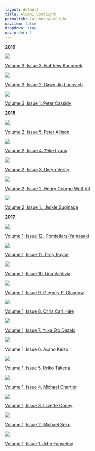 ```yaml
---
layout: default
title: Alumni Spotlight
permalink: /alumni-spotlight
navitem: false
dropdown: true
nav-order: 1
---
```

**2019**

[![](/assets/images/cc_images/cache_951129942.png)](/assets/images/cc_images/teaserbox_951129942.png)

[Volume 3, Issue 3. Matthew Kocourek](/issues/spotlight/Kocourek.pdf)

[![](/assets/images/cc_images/cache_955618720.png)](/assets/images/cc_images/teaserbox_955618720.png)

[Volume 3, Issue 2. Dawn Jin Lucovich](/issues/spotlight/Lucovich.pdf)

[![](/assets/images/cc_images/cache_955222285.png)](/assets/images/cc_images/teaserbox_955222285.png)

[Volume 3, Issue 1. Peter Cassidy](/issues/spotlight/Cassidy.pdf)

**2018**

[![](/assets/images/cc_images/cache_954609862.png)](/assets/images/cc_images/teaserbox_954609862.png)

[Volume 2, Issue 5. Peter Allison](/issues/spotlight/Allison.pdf)

[![](/assets/images/cc_images/cache_954092367.png)](/assets/images/cc_images/teaserbox_954092367.png)

[Volume 2, Issue 4. Zeke Lyons](/issues/spotlight/Lyons.pdf)

[![](/assets/images/cc_images/cache_953709812.png)](/assets/images/cc_images/teaserbox_953709812.png)

[Volume 2, Issue 3. Deryn Verity](/issues/spotlight/verity.pdf)

[![](/assets/images/cc_images/cache_953150347.png)](/assets/images/cc_images/teaserbox_953150347.png)

[Volume 2, Issue 2. Henry George Wolf VII](/issues/spotlight/Wolf.pdf)

[![](/assets/images/cc_images/cache_953150344.png)](/assets/images/cc_images/teaserbox_953150344.png)

[Volume 2, Issue 1.  Jackie Suginaga](/issues/spotlight/Suginaga.pdf)

**2017**

[![](/assets/images/cc_images/cache_953150341.JPG)](/assets/images/cc_images/teaserbox_953150341.JPG)

[Volume 1, Issue 12.  Pomietlarz-Yamasaki](/issues/spotlight/Pomietlarz-Yamasaki.pdf)

[![](/assets/images/cc_images/cache_952794049.JPG)](/assets/images/cc_images/teaserbox_952794049.JPG)

[Volume 1, Issue 11. Terry Royce](/issues/spotlight/Royce.pdf)

[![](/assets/images/cc_images/cache_952793719.JPG)](/assets/images/cc_images/teaserbox_952793719.JPG)

[Volume 1, Issue 10. Lina Valdivia](/issues/spotlight/Valdivia.pdf) 

[![](/assets/images/cc_images/cache_952793707.JPG)](/assets/images/cc_images/teaserbox_952793707.JPG)

[Volume 1, Issue 9. Gregory P. Glasgow](/issues/spotlight/Glasgow.pdf)

[![](/assets/images/cc_images/cache_951813789.JPG)](/assets/images/cc_images/teaserbox_951813789.JPG)

[Volume 1, Issue 8. Chris Carl Hale](/issues/spotlight/Hale.pdf)

[![](/assets/images/cc_images/cache_951813790.JPG)](/assets/images/cc_images/teaserbox_951813790.JPG)

[Volume 1, Issue 7. Yuka Eto Dezaki](/issues/spotlight/EtoDezaki.pdf)

[![](/assets/images/cc_images/cache_951452306.JPG)](/assets/images/cc_images/teaserbox_951452306.JPG)

[Volume 1, Issue 6. Asano Keizo](/issues/spotlight/Asano.pdf)

[![](/assets/images/cc_images/cache_951302039.PNG)](/assets/images/cc_images/teaserbox_951302039.PNG)

[Volume 1, Issue 5. Reiko Takeda](/issues/spotlight/Takeda.pdf)

[![](/assets/images/cc_images/cache_951129928.PNG)](/assets/images/cc_images/teaserbox_951129928.PNG)

[Volume 1, Issue 4. Michael Chartier](/issues/spotlight/Chartier.pdf)

[![](/assets/images/cc_images/cache_950813767.PNG)](/assets/images/cc_images/teaserbox_950813767.PNG)

[Volume 1, Issue 3. Lavette Coney](/issues/spotlight/Coney.pdf)

[![](/assets/images/cc_images/cache_950866399.PNG)](/assets/images/cc_images/teaserbox_950866399.PNG)

[Volume 1, Issue 2. Michael Seko](/issues/spotlight/seko.pdf)

[![](/assets/images/cc_images/cache_950813761.PNG)](/assets/images/cc_images/teaserbox_950813761.PNG)

[Volume 1, Issue 1. John Fanselow](/issues/spotlight/fanselow.pdf)
